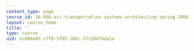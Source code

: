 ```yaml
---
content_type: page
course_id: 16-886-air-transportation-systems-architecting-spring-2004
layout: course_home
title: ''
type: course
uid: ec668a85-cff0-5f95-160c-72c28d74da1a
---
```

